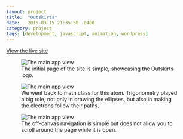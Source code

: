 ```yaml
---
layout: project
title:  "Outskirts"
date:   2015-03-15 21:35:50 -0400
category: project
tags: [development, javascript, animation, wordpress]
---
```


<p class="download-link">
	<a target="_blank" href="http://fromtheoutskirts.com">View the live site</a>
</p>

<figure>
    <img src="{{site.url}}/assets/2016/01/fromtheoutskirt/main.png" alt="The main app view">
    <figcaption>The initial page of the site is simple, showcasing the Outskirts logo.</figcaption>
</figure>

<figure>
    <img src="{{site.url}}/assets/2016/01/fromtheoutskirt/atom.png" alt="The main app view">
    <figcaption>We went back to math class for this atom. Trigonometry played a big role, not only in drawing the ellipses, but also in making the electrons follow their paths.</figcaption>
</figure>

<figure>
    <img src="{{site.url}}/assets/2016/01/fromtheoutskirt/nav-bar.png" alt="The main app view">
    <figcaption>The off-canvas navigation is simple but does not allow you to scroll around the page while it is open.</figcaption>
</figure>
